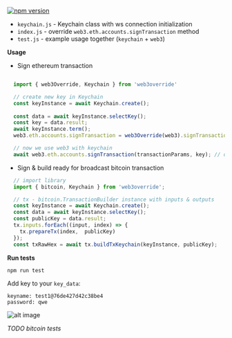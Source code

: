 

[![npm version](https://badge.fury.io/js/web3override.svg)](https://badge.fury.io/js/web3override)

* `keychain.js` - Keychain class with ws connection initialization
* `index.js` - override `web3.eth.accounts.signTransaction` method 
* `test.js` - example usage together (`keychain` + `web3`) 

**Usage**

* Sign ethereum transaction 
```javascript

  import { web3Override, Keychain } from 'web3override'

  // create new key in Keychain
  const keyInstance = await Keychain.create();
   
  const data = await keyInstance.selectKey();
  const key = data.result;
  await keyInstance.term();
  web3.eth.accounts.signTransaction = web3Override(web3).signTransaction;

  // now we use web3 with keychain
  await web3.eth.accounts.signTransaction(transactionParams, key); // overriden web3 function usage
```

* Sign & build ready for broadcast bitcoin transaction 

```javascript
  // import library
  import { bitcoin, Keychain } from 'web3override';

  // tx - bitcoin.TransactionBuilder instance with inputs & outputs
  const keyInstance = await Keychain.create();
  const data = await keyInstance.selectKey();
  const publicKey = data.result;
  tx.inputs.forEach((input, index) => {
    tx.prepareTx(index,  publicKey)
  });
  const txRawHex = await tx.buildTxKeychain(keyInstance, publicKey);

```

**Run tests**

```
npm run test
```
Add key to your `key_data`:
```
keyname: test1@76de427d42c38be4
password: qwe
```

![alt image](https://raw.githubusercontent.com/cypherpunk99/web3override/master/screencast.gif)

*TODO bitcoin tests*
